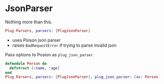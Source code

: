 JsonParser
==========

Nothing more than this.

```elixir
Plug.Parsers, parsers: [PlugJsonParser]
```

* uses Poison json parser
* raises `BadRequestError` if trying to parse invalid json

Pass options to Posion as `plug_json_parser`.

```elixir
defmodule Person do
  defstruct [:name, :age]
end
Plug.Parsers, parsers: [PlugJsonParser], plug_json_parser: [as: Person]
```
